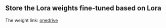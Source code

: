 ## Store the Lora weights fine-tuned based on Lora
The weight link: [onedrive](https://microsoftcrop-my.sharepoint.com/:f:/g/personal/greyhuhu_stu_my365_fit/EpVV-7iRDpNGpQ08y4lVVHMBwCv7GudCQZmJvKcotq6C8A?e=OgNMZg)